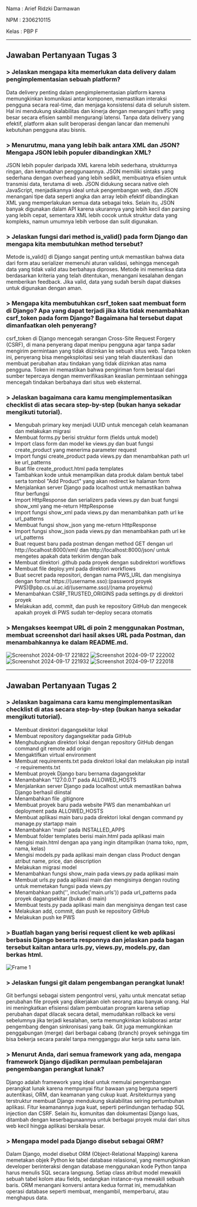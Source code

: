 Nama : Arief Ridzki Darmawan

NPM : 2306210115

Kelas : PBP F

---

## Jawaban Pertanyaan Tugas 3

### > Jelaskan mengapa kita memerlukan data delivery dalam pengimplementasian sebuah platform?
Data delivery penting dalam pengimplementasian platform karena memungkinkan komunikasi antar komponen, memastikan interaksi pengguna secara real-time, dan menjaga konsistensi data di seluruh sistem. Hal ini mendukung skalabilitas dan kinerja dengan menangani traffic yang besar secara efisien sambil mengurangi latensi. Tanpa data delivery yang efektif, platform akan sulit beroperasi dengan lancar dan memenuhi kebutuhan pengguna atau bisnis.

### > Menurutmu, mana yang lebih baik antara XML dan JSON? Mengapa JSON lebih populer dibandingkan XML?
JSON lebih populer daripada XML karena lebih sederhana, strukturnya ringan, dan kemudahan penggunaannya. JSON memiliki sintaks yang sederhana dengan overhead yang lebih sedikit, membuatnya efisien untuk transmisi data, terutama di web. JSON didukung secara native oleh JavaScript, menjadikannya ideal untuk pengembangan web, dan JSON menangani tipe data seperti angka dan array lebih efektif dibandingkan XML yang memperlakukan semua data sebagai teks. Selain itu, JSON banyak digunakan dalam API karena ukurannya yang lebih kecil dan parsing yang lebih cepat, sementara XML lebih cocok untuk struktur data yang kompleks, namun umumnya lebih verbose dan sulit digunakan.

### > Jelaskan fungsi dari method is_valid() pada form Django dan mengapa kita membutuhkan method tersebut?
Metode is_valid() di Django sangat penting untuk memastikan bahwa data dari form atau serializer memenuhi aturan validasi, sehingga mencegah data yang tidak valid atau berbahaya diproses. Metode ini memeriksa data berdasarkan kriteria yang telah ditentukan, menangani kesalahan dengan memberikan feedback. Jika valid, data yang sudah bersih dapat diakses untuk digunakan dengan aman. 

### > Mengapa kita membutuhkan csrf_token saat membuat form di Django? Apa yang dapat terjadi jika kita tidak menambahkan csrf_token pada form Django? Bagaimana hal tersebut dapat dimanfaatkan oleh penyerang?
csrf_token di Django mencegah serangan Cross-Site Request Forgery (CSRF), di mana penyerang dapat menipu pengguna agar tanpa sadar mengirim permintaan yang tidak diizinkan ke sebuah situs web. Tanpa token ini, penyerang bisa mengeksploitasi sesi yang telah diautentikasi dan membuat perubahan atau tindakan yang tidak diizinkan atas nama pengguna. Token ini memastikan bahwa pengiriman form berasal dari sumber tepercaya dengan memverifikasikan keaslian permintaan sehingga mencegah tindakan berbahaya dari situs web eksternal.

### > Jelaskan bagaimana cara kamu mengimplementasikan checklist di atas secara step-by-step (bukan hanya sekadar mengikuti tutorial).
* Mengubah primary key menjadi UUID untuk mencegah celah keamanan dan melakukan migrasi
* Membuat forms.py berisi struktur form (fields untuk model)
* Import class form dan model ke views.py dan buat fungsi create_product yang menerima parameter request
* Import fungsi create_product pada views.py dan menambahkan path url ke url_patterns
* Buat file create_product.html pada templates
* Tambahkan kode untuk menampilkan data produk dalam bentuk tabel serta tombol "Add Product" yang akan redirect ke halaman form
* Menjalankan server Django pada localhost untuk memastikan bahwa fitur berfungsi
* Import HttpResponse dan serializers pada views.py dan buat fungsi show_xml yang me-return HttpResponse
* Import fungsi show_xml pada views.py dan menambahkan path url ke url_patterns
* Membuat fungsi show_json yang me-return HttpResponse
* Import fungsi show_json pada views.py dan menambahkan path url ke url_patterns
* Buat request baru pada postman dengan method GET dengan url http://localhost:8000/xml/ dan http://localhost:8000/json/ untuk mengetes apakah data terkirim dengan baik
* Membuat direktori .github pada proyek dengan subdirektori workflows
* Membuat file deploy.yml pada direktori workflows
* Buat secret pada repositori, dengan nama PWS_URL dan mengisinya dengan format https://(username.sso):(password proyek PWS)@pbp.cs.ui.ac.id/(username.sso)/(nama proyekmu)
* Menambahkan CSRF_TRUSTED_ORIGINS pada settings.py di direktori proyek
* Melakukan add, commit, dan push ke repository GitHub dan mengecek apakah proyek di PWS sudah ter-deploy secara otomatis

### > Mengakses keempat URL di poin 2 menggunakan Postman, membuat screenshot dari hasil akses URL pada Postman, dan menambahkannya ke dalam README.md.
![Screenshot 2024-09-17 221822](https://github.com/user-attachments/assets/c2f88511-87ba-4cd3-822a-c93408f27278)
![Screenshot 2024-09-17 222002](https://github.com/user-attachments/assets/2256087d-befb-43af-a9dc-32f23617c064)
![Screenshot 2024-09-17 221932](https://github.com/user-attachments/assets/3341fecb-4d9f-4a47-9bba-36e3e37ffd0f)
![Screenshot 2024-09-17 222018](https://github.com/user-attachments/assets/3d55c02f-4c24-4d5f-b54f-63c730850822)

---

## Jawaban Pertanyaan Tugas 2

### > Jelaskan bagaimana cara kamu mengimplementasikan checklist di atas secara step-by-step (bukan hanya sekadar mengikuti tutorial).
* Membuat direktori dagangsekitar lokal
* Membuat repository dagangsekitar pada GitHub
* Menghubungkan direktori lokal dengan repository GitHub dengan command git remote add origin
* Mengaktifkan virtual environment
* Membuat requirements.txt pada direktori lokal dan melakukan pip install -r requirements.txt
* Membuat proyek Django baru bernama dagangsekitar
* Menambahkan "127.0.0.1" pada ALLOWED_HOSTS
* Menjalankan server Django pada localhost untuk memastikan bahwa Django berhasil diinstal
* Menambahkan file .gitignore
* Membuat proyek baru pada website PWS dan menambahkan url deployment pada ALLOWED_HOSTS
* Membuat aplikasi main baru pada direktori lokal dengan command py manage.py startapp main
* Menambahkan 'main' pada INSTALLED_APPS
* Membuat folder templates berisi main.html pada aplikasi main
* Mengisi main.html dengan apa yang ingin ditampilkan (nama toko, npm, nama, kelas)
* Mengisi models.py pada aplikasi main dengan class Product dengan atribut name, price, dan description
* Melakukan migrasi model
* Menambahkan fungsi show_main pada views.py pada aplikasi main
* Membuat urls.py pada aplikasi main dan mengisinya dengan routing untuk memetakan fungsi pada views.py
* Menambahkan path('', include('main.urls')) pada url_patterns pada proyek dagangsekitar (bukan di main)
* Membuat tests.py pada aplikasi main dan mengisinya dengan test case
* Melakukan add, commit, dan push ke repository GitHub
* Melakukan push ke PWS

### > Buatlah bagan yang berisi request client ke web aplikasi berbasis Django beserta responnya dan jelaskan pada bagan tersebut kaitan antara urls.py, views.py, models.py, dan berkas html.
![Frame 1](https://github.com/user-attachments/assets/bdbde251-4b8b-4e8b-9ec0-6605d80cc51c)

### > Jelaskan fungsi git dalam pengembangan perangkat lunak!
Git berfungsi sebagai sistem pengontrol versi, yaitu untuk mencatat setiap perubahan file proyek yang dikerjakan oleh seorang atau banyak orang. Hal ini meningkatkan efisiensi dalam pembuatan program karena setiap perubahan dapat dilacak secara detail, memudahkan rollback ke versi sebelumnya jika terjadi kesalahan, serta memungkinkan kolaborasi antar pengembang dengan sinkronisasi yang baik. Git juga memungkinkan penggabungan (merge) dari berbagai cabang (branch) proyek sehingga tim bisa bekerja secara paralel tanpa mengganggu alur kerja satu sama lain.

### > Menurut Anda, dari semua framework yang ada, mengapa framework Django dijadikan permulaan pembelajaran pengembangan perangkat lunak?
Django adalah framework yang ideal untuk memulai pengembangan perangkat lunak karena mempunyai fitur bawaan yang berguna seperti autentikasi, ORM, dan keamanan yang cukup kuat. Arsitekturnya yang terstruktur membuat Django mendukung skalabilitas seiring pertumbuhan aplikasi. Fitur keamanannya juga kuat, seperti perlindungan terhadap SQL injection dan CSRF. Selain itu, komunitas dan dokumentasi Django luas, ditambah dengan keserbagunaannya untuk berbagai proyek mulai dari situs web kecil hingga aplikasi berskala besar.

### > Mengapa model pada Django disebut sebagai ORM?
Dalam Django, model disebut ORM (Object-Relational Mapping) karena memetakan objek Python ke tabel database relasional, yang memungkinkan developer berinteraksi dengan database menggunakan kode Python tanpa harus menulis SQL secara langsung. Setiap class atribut model mewakili sebuah tabel kolom atau fields, sedangkan instance-nya mewakili sebuah baris. ORM menangani konversi antara kedua format ini, memudahkan operasi database seperti membuat, mengambil, memperbarui, atau menghapus data.
